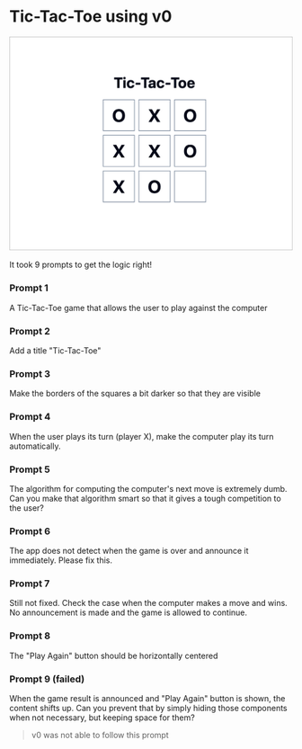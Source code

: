 # Tic-Tac-Toe using v0

![screenshot](assets/tic-tac-toe-v0.png)

It took 9 prompts to get the logic right!

### Prompt 1

A Tic-Tac-Toe game that allows the user to play against the computer

### Prompt 2

Add a title "Tic-Tac-Toe"

### Prompt 3

Make the borders of the squares a bit darker so that they are visible

### Prompt 4

When the user plays its turn (player X), make the computer play its turn
automatically.

### Prompt 5

The algorithm for computing the computer's next move is extremely dumb. Can you
make that algorithm smart so that it gives a tough competition to the user?

### Prompt 6

The app does not detect when the game is over and announce it immediately.
Please fix this.

### Prompt 7

Still not fixed. Check the case when the computer makes a move and wins. No
announcement is made and the game is allowed to continue.

### Prompt 8

The "Play Again" button should be horizontally centered

### Prompt 9 (failed)

When the game result is announced and "Play Again" button is shown, the content
shifts up. Can you prevent that by simply hiding those components when not
necessary, but keeping space for them?

> v0 was not able to follow this prompt

